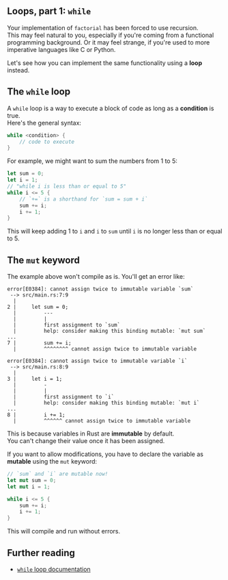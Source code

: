 ## Loops, part 1: `while`

Your implementation of `factorial` has been forced to use recursion.\
This may feel natural to you, especially if you're coming from a functional programming background.
Or it may feel strange, if you're used to more imperative languages like C or Python.

Let's see how you can implement the same functionality using a **loop** instead.

## The `while` loop

A `while` loop is a way to execute a block of code as long as a **condition** is true.\
Here's the general syntax:

```rust
while <condition> {
    // code to execute
}
```

For example, we might want to sum the numbers from 1 to 5:

```rust
let sum = 0;
let i = 1;
// "while i is less than or equal to 5"
while i <= 5 {
    // `+=` is a shorthand for `sum = sum + i`
    sum += i;
    i += 1;
}
```

This will keep adding 1 to `i` and `i` to `sum` until `i` is no longer less than or equal to 5.

## The `mut` keyword

The example above won't compile as is. You'll get an error like:

```text
error[E0384]: cannot assign twice to immutable variable `sum`
 --> src/main.rs:7:9
  |
2 |     let sum = 0;
  |         ---
  |         |
  |         first assignment to `sum`
  |         help: consider making this binding mutable: `mut sum`
...
7 |         sum += i;
  |         ^^^^^^^^ cannot assign twice to immutable variable

error[E0384]: cannot assign twice to immutable variable `i`
 --> src/main.rs:8:9
  |
3 |     let i = 1;
  |         -
  |         |
  |         first assignment to `i`
  |         help: consider making this binding mutable: `mut i`
...
8 |         i += 1;
  |         ^^^^^^ cannot assign twice to immutable variable
```

This is because variables in Rust are **immutable** by default.\
You can't change their value once it has been assigned.

If you want to allow modifications, you have to declare the variable as **mutable** using the `mut` keyword:

```rust
// `sum` and `i` are mutable now!
let mut sum = 0;
let mut i = 1;

while i <= 5 {
    sum += i;
    i += 1;
}
```

This will compile and run without errors.

## Further reading

- [`while` loop documentation](https://doc.rust-lang.org/std/keyword.while.html)
